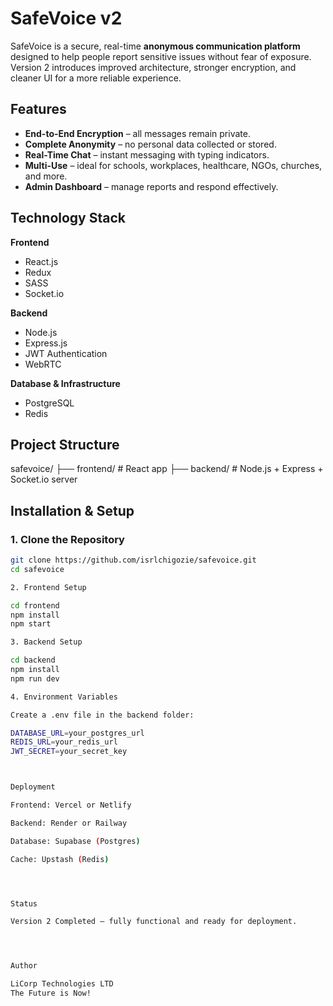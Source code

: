# SafeVoice v2

SafeVoice is a secure, real-time **anonymous communication platform** designed to help people report sensitive issues without fear of exposure.  
Version 2 introduces improved architecture, stronger encryption, and cleaner UI for a more reliable experience.


##  Features
-  **End-to-End Encryption** – all messages remain private.  
-  **Complete Anonymity** – no personal data collected or stored.  
-  **Real-Time Chat** – instant messaging with typing indicators.  
-  **Multi-Use** – ideal for schools, workplaces, healthcare, NGOs, churches, and more.  
-  **Admin Dashboard** – manage reports and respond effectively.  


##  Technology Stack
**Frontend**  
- React.js  
- Redux  
- SASS  
- Socket.io  

**Backend**  
- Node.js  
- Express.js  
- JWT Authentication  
- WebRTC  

**Database & Infrastructure**  
- PostgreSQL  
- Redis  


##  Project Structure

safevoice/ ├── frontend/   # React app ├── backend/    # Node.js + Express + Socket.io server


##  Installation & Setup

### 1. Clone the Repository
```bash
git clone https://github.com/isrlchigozie/safevoice.git
cd safevoice

2. Frontend Setup

cd frontend
npm install
npm start

3. Backend Setup

cd backend
npm install
npm run dev

4. Environment Variables

Create a .env file in the backend folder:

DATABASE_URL=your_postgres_url
REDIS_URL=your_redis_url
JWT_SECRET=your_secret_key



Deployment

Frontend: Vercel or Netlify

Backend: Render or Railway

Database: Supabase (Postgres)

Cache: Upstash (Redis)




Status

Version 2 Completed – fully functional and ready for deployment.




Author

LiCorp Technologies LTD
The Future is Now!

